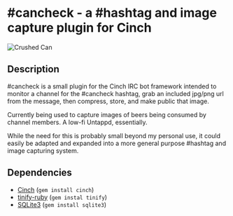 # \#cancheck - a #hashtag and image capture plugin for Cinch

![Crushed Can](http://butt.es.s3.amazonaws.com/Mn7bhG.png)

## Description

\#cancheck is a small plugin for the Cinch IRC bot framework intended to
monitor a channel for the #cancheck hashtag, grab an included jpg/png url from
the message, then compress, store, and make public that image.

Currently being used to capture images of beers being consumed by channel
members. A low-fi Untappd, essentially.

While the need for this is probably small beyond my personal use, it could
easily be adapted and expanded into a more general purpose #hashtag and image
capturing system.

## Dependencies
* [Cinch](https://github.com/cinchrb/cinch) (`gem install cinch`)
* [tinify-ruby](https://github.com/tinify/tinify-ruby) (`gem instal tinify`)
* [SQLite3](https://rubygems.org/gems/sqlite3/versions/1.3.11) (`gem install sqlite3`)
